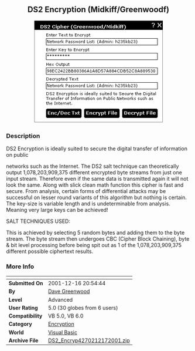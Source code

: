﻿<div align="center">

## DS2 Encryption \(Midkiff/Greenwoodf\)

<img src="PIC200112171529194096.gif">
</div>

### Description

DS2 Encryption is ideally suited to secure the digital transfer of information on public

networks such as the Internet. The DS2 salt technique can theoretically output 1,078,203,909,375 different encrypted byte streams from just one input stream. Therefore even if the same data is transmitted again it will not look the same. Along with slick clean math function this cipher is fast and secure. From analysis, certain forms of differential attacks may be successful on lesser round variants of this algorithm but nothing is certain. The key-size is variable length and is undeterminable from analysis. Meaning very large keys can be achieved!

SALT TECHNIQUES USED:

This is achieved by selecting 5 random bytes and adding them to the byte stream. The byte stream then undergoes CBC (Cipher Block Chaining), byte & bit level processing before being spit out as 1 of the 1,078,203,909,375 different possible ciphertext results.
 
### More Info
 


<span>             |<span>
---                |---
**Submitted On**   |2001-12-16 20:54:44
**By**             |[Dave Greenwood](https://github.com/Planet-Source-Code/PSCIndex/blob/master/ByAuthor/dave-greenwood.md)
**Level**          |Advanced
**User Rating**    |5.0 (30 globes from 6 users)
**Compatibility**  |VB 5\.0, VB 6\.0
**Category**       |[Encryption](https://github.com/Planet-Source-Code/PSCIndex/blob/master/ByCategory/encryption__1-48.md)
**World**          |[Visual Basic](https://github.com/Planet-Source-Code/PSCIndex/blob/master/ByWorld/visual-basic.md)
**Archive File**   |[DS2\_Encryp4270212172001\.zip](https://github.com/Planet-Source-Code/dave-greenwood-ds2-encryption-midkiff-greenwoodf__1-29892/archive/master.zip)








